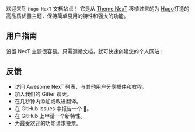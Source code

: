 

欢迎来到 `Hugo NexT` 文档站点！ 它是从 [Theme NexT](https://theme-next.js.org/) 移植过来的为 [Hugo](https://gohugo.io/)打造的高品质优雅主题，保持简单易用的特性和强大的功能。



## 用户指南

设置 NexT 主题很容易。只需遵循文档，就可快速创建您的个人网站！

## 反馈

- 访问 Awesome NexT 列表，与其他用户分享插件和教程。
- 加入我们的 Gitter 聊天。
- 在几秒钟内添加或改进翻译。
- 在 GitHub Issues 中报告一个 :bug:。
- 在 GitHub 上申请一个新特性。
- 为最受欢迎的功能请求投票。

